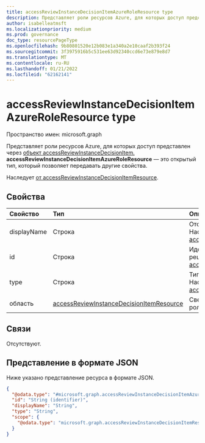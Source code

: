 ```yaml
---
title: accessReviewInstanceDecisionItemAzureRoleResource type
description: Представляет роли ресурсов Azure, для которых доступ представлен через объект accessReviewInstanceDecisionItem.
author: isabelleatmsft
ms.localizationpriority: medium
ms.prod: governance
doc_type: resourcePageType
ms.openlocfilehash: 9b80801520e12b083e1a340a2e10caaf2b393f24
ms.sourcegitcommit: 3f3975916b5c531ee63d92340ccd6e73e879e8d7
ms.translationtype: MT
ms.contentlocale: ru-RU
ms.lasthandoff: 01/21/2022
ms.locfileid: "62162141"
---
```

# <a name="accessreviewinstancedecisionitemazureroleresource-resource-type"></a>accessReviewInstanceDecisionItemAzureRoleResource type

Пространство имен: microsoft.graph

Представляет роли ресурсов Azure, для которых доступ представлен через [объект accessReviewInstanceDecisionItem.](accessreviewinstancedecisionitem.md) **accessReviewInstanceDecisionItemAzureRoleResource** — это открытый тип, который позволяет передавать другие свойства.

Наследует [от accessReviewInstanceDecisionItemResource](accessreviewinstancedecisionItemresource.md).


## <a name="properties"></a>Свойства
|Свойство|Тип|Описание|
|:---|:---|:---|
| displayName | Строка | Отображение имени роли Azure. Наследуется [от accessReviewInstanceDecisionItemResource](accessreviewinstancedecisionItemresource.md).|
| id | Строка | Идентификатор ресурса элемента решения. Наследуется [от accessReviewInstanceDecisionItemResource](accessreviewinstancedecisionItemresource.md). |
| type | Строка | Тип ресурса. Тип всегда будет `AzureRole` .  Наследуется [от accessReviewInstanceDecisionItemResource](accessreviewinstancedecisionItemresource.md). |
| область | [accessReviewInstanceDecisionItemResource](../resources/accessreviewinstancedecisionitemresource.md) | Сведения о области, с которую связана эта роль. |


## <a name="relationships"></a>Связи
Отсутствуют.

## <a name="json-representation"></a>Представление в формате JSON
Ниже указано представление ресурса в формате JSON.
<!-- {
  "blockType": "resource",
  "@odata.type": "microsoft.graph.accessReviewInstanceDecisionItemAzureRoleResource",
  "baseType": "microsoft.graph.accessReviewInstanceDecisionItemResource",
  "openType": true
}
-->
``` json
{
  "@odata.type": "#microsoft.graph.accessReviewInstanceDecisionItemAzureRoleResource",
  "id": "String (identifier)",
  "displayName": "String",
  "type": "String",
  "scope": {
    "@odata.type": "microsoft.graph.accessReviewInstanceDecisionItemResource"
  }
}
```
